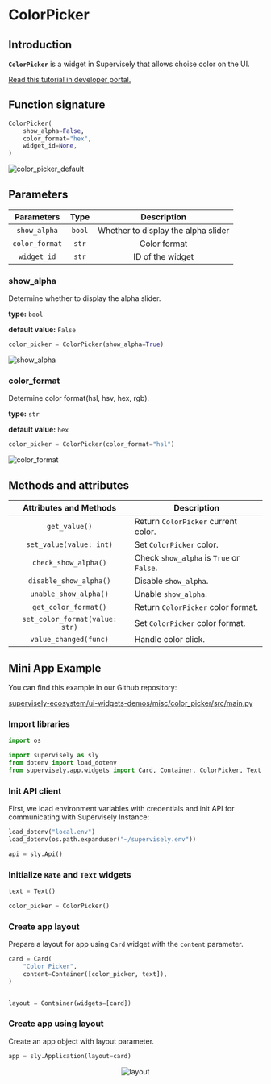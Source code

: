 # ColorPicker

## Introduction

**`ColorPicker`** is a widget in Supervisely that allows choise color on the UI.

[Read this tutorial in developer portal.](https://developer.supervise.ly/app-development/widgets/charts-and-plots/colorpicker)

## Function signature

```python
ColorPicker(
    show_alpha=False,
    color_format="hex",
    widget_id=None,
)
```

![color_picker_default](https://user-images.githubusercontent.com/120389559/225931304-f021f9fb-2e38-4c40-b8cd-a0aab88027eb.gif)

## Parameters

|   Parameters   |  Type  |             Description             |
| :------------: | :----: | :---------------------------------: |
|  `show_alpha`  | `bool` | Whether to display the alpha slider |
| `color_format` | `str`  |            Color format             |
|  `widget_id`   | `str`  |          ID of the widget           |

### show_alpha

Determine whether to display the alpha slider.

**type:** `bool`

**default value:** `False`

```python
color_picker = ColorPicker(show_alpha=True)
```

![show_alpha](https://user-images.githubusercontent.com/120389559/225931910-07a8cb48-bf44-4cfb-bdb5-1f5dfcc898c1.gif)

### color_format

Determine color format(hsl, hsv, hex, rgb).

**type:** `str`

**default value:** `hex`

```python
color_picker = ColorPicker(color_format="hsl")
```

![color_format](https://user-images.githubusercontent.com/120389559/225932593-d332ad51-b3dd-4a20-96ab-25cf26918095.gif)

## Methods and attributes

|     Attributes and Methods     | Description                              |
| :----------------------------: | ---------------------------------------- |
|         `get_value()`          | Return `ColorPicker` current color.      |
|    `set_value(value: int)`     | Set `ColorPicker` color.                 |
|      `check_show_alpha()`      | Check `show_alpha` is `True` or `False`. |
|     `disable_show_alpha()`     | Disable `show_alpha`.                    |
|     `unable_show_alpha()`      | Unable `show_alpha`.                     |
|      `get_color_format()`      | Return `ColorPicker` color format.       |
| `set_color_format(value: str)` | Set `ColorPicker` color format.          |
|     `value_changed(func)`      | Handle color click.                      |

## Mini App Example

You can find this example in our Github repository:

[supervisely-ecosystem/ui-widgets-demos/misc/color_picker/src/main.py](https://github.com/supervisely-ecosystem/ui-widgets-demos/blob/master/misc/color_picker/src/main.py)

### Import libraries

```python
import os

import supervisely as sly
from dotenv import load_dotenv
from supervisely.app.widgets import Card, Container, ColorPicker, Text
```

### Init API client

First, we load environment variables with credentials and init API for communicating with Supervisely Instance:

```python
load_dotenv("local.env")
load_dotenv(os.path.expanduser("~/supervisely.env"))

api = sly.Api()
```

### Initialize `Rate` and `Text` widgets

```python
text = Text()

color_picker = ColorPicker()
```

### Create app layout

Prepare a layout for app using `Card` widget with the `content` parameter.

```python
card = Card(
    "Color Picker",
    content=Container([color_picker, text]),
)


layout = Container(widgets=[card])
```

### Create app using layout

Create an app object with layout parameter.

```python
app = sly.Application(layout=card)
```

<p align="center">
  <img src="https://user-images.githubusercontent.com/120389559/225934506-6f65e61c-8e98-4e2d-9e3f-6dd0b02e54c5.gif" alt="layout" />
</p>
